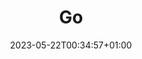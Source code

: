 ---
weight: 300
title: "Go"
description: "Go语言学习笔记"
icon: "folder"
date: "2023-05-22T00:34:57+01:00"
lastmod: "2023-05-22T00:34:57+01:00"
draft: false
---